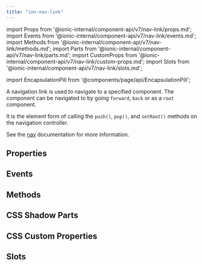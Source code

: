 ```yaml
---
title: "ion-nav-link"
---
```

import Props from '@ionic-internal/component-api/v7/nav-link/props.md';
import Events from '@ionic-internal/component-api/v7/nav-link/events.md';
import Methods from '@ionic-internal/component-api/v7/nav-link/methods.md';
import Parts from '@ionic-internal/component-api/v7/nav-link/parts.md';
import CustomProps from '@ionic-internal/component-api/v7/nav-link/custom-props.md';
import Slots from '@ionic-internal/component-api/v7/nav-link/slots.md';

<head>
  <title>ion-nav-link: The Element for Navigation to a Specified Component</title>
  <meta name="description" content="Navigation links navigate to specified components. It is the element form of calling the push(), pop(), and setRoot() methods. Read for more on ion-nav-link." />
</head>

import EncapsulationPill from '@components/page/api/EncapsulationPill';


A navigation link is used to navigate to a specified component. The component can be navigated to by going `forward`, `back` or as a `root` component.

It is the element form of calling the `push()`, `pop()`, and `setRoot()` methods on the navigation controller.

See the [nav](./nav#using-navlink) documentation for more information.


## Properties
<Props />

## Events
<Events />

## Methods
<Methods />

## CSS Shadow Parts
<Parts />

## CSS Custom Properties
<CustomProps />

## Slots
<Slots />
